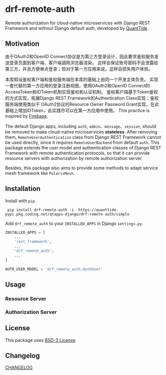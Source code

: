 # drf-remote-auth 

Remote authorization for cloud-native microservices 
with Django REST Framework and without Django default auth,
developed by [QuantTide](https://github.com/quanttide).

## Motivation

由于OAuth2和OpenID Connect协议是为第三方登录设计，因此要求鉴权服务发送登录页面到客户端、客户端调用浏览器渲染。
这样会保证账号密码不会泄露给第三方，并且方便单点登录；但对于第一方应用来说，这样会损失用户体验。

本库假设鉴权客户端和鉴权服务端在本库的基础上由同一个开发主体负责。
实现一套代替的第一方应用的登录注册视图，使用OAuth2和OpenID Connect的AccessToken和IDToken机制实现鉴权和认证机制。
鉴权客户端基于Token鉴权的方式实现，拓展Django REST Framework的Authentication Class实现；鉴权服务端使用类似于
OAuth2协议的Resource Owner Password Grant实现，在此基础上增加IDToken，此实践尽可以在第一方应用中使用。
This practice is inspired by [Firebase](https://firebase.google.com).

The default Django apps, including `auth`, `admin`、`message`、`session`, 
should be removed to make cloud-native microservices **stateless**. 
After removing them, `RemoteUserAuthentication` class from Django REST Framework cannot be used directly,
since it requires `RemoteUserBackend` from default `auth`. 
This package extends the user model and authentication classes of Django REST Framework with remote authentication protocols, 
so that it can provide resource servers with authorization by remote authorization server.

Besides, this package also aims to provide some methods to adapt service mesh framework like `PolarisMesh`.

## Installation 

Install with `pip`.

```shell
 pip install drf-remote-auth -i  https://quanttide-pypi.pkg.coding.net/qtapps-django/drf-remote-auth/simple
```

Add `drf_remote_auth` to your `INSTALLED_APPS` in Django `settings.py`. 

```python
INSTALLED_APPS = [
    ...
    'rest_framework',
    ...
    'drf_remote_auth',
    ...
]

AUTH_USER_MODEL = 'drf_remote_auth.AuthUser'
```

## Usage 

### Resource Server

### Authorization Server 

## License 

This package uses [BSD-3 License](LICENSE)

## Changelog 

[CHANGELOG](CHANGELOG.md)